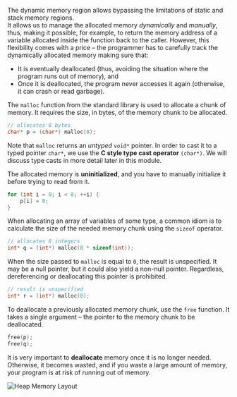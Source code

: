 The dynamic memory region allows bypassing the limitations 
of static and stack memory regions.  
It allows us to manage the allocated memory _dynamically_ and _manually_, 
thus, making it possible, for example, to return 
the memory address of a variable allocated inside the function back to the caller.
However, this flexibility comes with a price – the programmer has to 
carefully track the dynamically allocated memory making sure that: 

* It is eventually deallocated (thus, avoiding the situation where the program runs out of memory), and
* Once it is deallocated, the program never accesses it again (otherwise, it can crash or read garbage). 

The `malloc` function from the standard library is used to allocate a chunk of memory.
It requires the size, in bytes, of the memory chunk to be allocated.

```c++
// allocates 8 bytes
char* p = (char*) malloc(8);
```

Note that `malloc` returns an _untyped_ `void*` pointer.
In order to cast it to a typed pointer `char*`, 
we use the __C style type cast operator__ `(char*)`. 
We will discuss type casts in more detail later in this module.

The allocated memory is __uninitialized__, and 
you have to manually initialize it before trying to read from it.

```c++
for (int i = 0; i < 8; ++i) {
    p[i] = 0;
}
```

When allocating an array of variables of some type, 
a common idiom is to calculate the size of the needed memory chunk 
using the `sizeof` operator. 

```c++
// allocates 8 integers
int* q = (int*) malloc(8 * sizeof(int));
```

When the size passed to `malloc` is equal to `0`, the result is unspecified.
It may be a null pointer, but it could also yield a non-null pointer. Regardless,
dereferencing or deallocating this pointer is prohibited. 

```c++
// result is unspecified 
int* r = (int*) malloc(0);
```

To deallocate a previously allocated memory chunk, use the `free` function.
It takes a single argument – the pointer to the memory chunk to be deallocated.

```c++
free(p);
free(q);
```

It is very important to __deallocate__ memory once it is no longer needed. 
Otherwise, it becomes wasted, and if you waste a large amount of memory, 
your program is at risk of running out of memory.

![Heap Memory Layout](../../../images/heap.svg)
